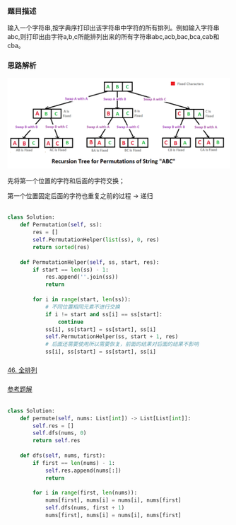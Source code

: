 ### 题目描述

输入一个字符串,按字典序打印出该字符串中字符的所有排列。例如输入字符串abc,则打印出由字符a,b,c所能排列出来的所有字符串abc,acb,bac,bca,cab和cba。

### 思路解析

![](https://github.com/1273545169/offer-note/blob/master/%E5%9B%BE%E7%89%87/%E5%AD%97%E7%AC%A6%E4%B8%B2%E7%9A%84%E6%8E%92%E5%88%97.png)

先将第一个位置的字符和后面的字符交换；

第一个位置固定后面的字符也重复之前的过程 -> 递归

```python

class Solution:
    def Permutation(self, ss):
        res = []
        self.PermutationHelper(list(ss), 0, res)
        return sorted(res)

    def PermutationHelper(self, ss, start, res):
        if start == len(ss) - 1:
            res.append(''.join(ss))
            return

        for i in range(start, len(ss)):
            # 不同位置相同元素不进行交换
            if i != start and ss[i] == ss[start]:
                continue
            ss[i], ss[start] = ss[start], ss[i]
            self.PermutationHelper(ss, start + 1, res)
            # 后面还需要使用所以需要恢复，前面的结果对后面的结果不影响
            ss[i], ss[start] = ss[start], ss[i]


```


### 

[46. 全排列](https://leetcode.cn/problems/permutations/)

###

[参考题解](https://leetcode.cn/problems/permutations/solution/quan-pai-lie-by-leetcode-solution-2/)

```python

class Solution:
    def permute(self, nums: List[int]) -> List[List[int]]:
        self.res = []
        self.dfs(nums, 0)
        return self.res

    def dfs(self, nums, first):
        if first == len(nums) - 1:
            self.res.append(nums[:])
            return

        for i in range(first, len(nums)):
            nums[first], nums[i] = nums[i], nums[first]
            self.dfs(nums, first + 1)
            nums[first], nums[i] = nums[i], nums[first]


```

